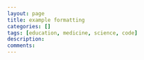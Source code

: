 ```yaml
---
layout: page
title: example formatting
categories: []
tags: [education, medicine, science, code]
description: 
comments: 
---
```

